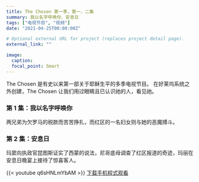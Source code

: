 ```yaml
---
title: The Chosen 第一季，第一、二集
summary: 我以名字呼唤你、安息日
tags: ["电视节目", "视频"]
date: "2021-04-25T00:00:00Z"

# Optional external URL for project (replaces project detail page).
external_link: ""

image:
  caption:
  focal_point: Smart
---
```

The Chosen 是有史以来第一部关于耶稣生平的多季电视节目。 在好莱坞系统之外创建，The Chosen 让我们用过眼睛且已认识祂的人，看见祂。

### 第 1 集：我以名字呼唤你
两兄弟为欠罗马的税款而苦苦挣扎，而红区的一名妇女则与她的恶魔搏斗。

### 第 2 集：安息日
玛窦向执政官昆图斯证实了西蒙的说法，尼哥底母调查了红区报道的奇迹，玛丽在安息日晚宴上接待了惊喜客人。

{{< youtube q6sHNLmYbAM >}}
[下载手机程式观看](https://thechosen.tv/app)
